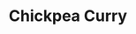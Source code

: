 ---
title: Chickpea Curry
metadata:
  title: Chickpea Curry
  servings: '4'
  source: https://yupitsvegan.com/easy-coconut-chickpea-curry/
  course: Main
ingredients:
- name: chopped tomatoes
  amount: 400 g
- name: coconut milk
  amount: 400 g
- name: ground tumeric
  amount: 0.25 tsp
- name: garlic
  amount: 3 cloves
- name: coconut oil
  amount: 1 tbsp
- name: ginger
  amount: 1 inch
- name: chickpeas
  amount: 240g
- name: black pepper
  amount: 0.25 tsp
- name: red onion
  amount: 1 large
- name: lime
  amount: '1'
- name: cayenne pepper
  amount: 0.25 tsp
- name: salt
  amount: 0.25 tsp
- name: garam masala
  amount: 1 tbsp
cookware:
- name: frying pan
steps:
- description: Slice the red onion.
- description: Add coconut oil to a frying pan on high heat and add the sliced red
    onion. Cook until it's softened.
- description: Grate the garlic and ginger and stir into the pan for 30 seconds. Then
    add the spices and stir for another 30 seconds; garam masala, ground tumeric,
    black pepper, cayenne pepper and salt.
- description: Now add the chopped tomatoes and stir for another 4 minutes.
- description: Add the coconut milk and chickpeas, bring the mixture to a boil and
    then reduce the heat and simmer for 10 minutes.
- description: Just before you take it off the heat, stir in the juice of a lime and
    then serve. Serve on its own or with rice.

---